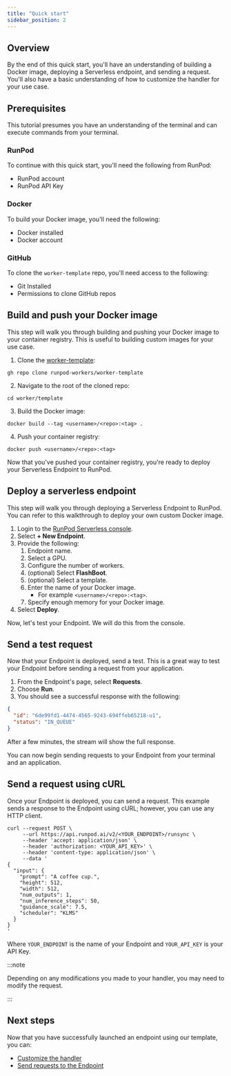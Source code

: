 ```yaml
---
title: "Quick start"
sidebar_position: 2
---
```


## Overview

By the end of this quick start, you'll have an understanding of building a Docker image, deploying a Serverless endpoint, and sending a request.
You'll also have a basic understanding of how to customize the handler for your use case.

## Prerequisites

This tutorial presumes you have an understanding of the terminal and can execute commands from your terminal.

### RunPod

To continue with this quick start, you'll need the following from RunPod:

- RunPod account
- RunPod API Key

### Docker

To build your Docker image, you'll need the following:

- Docker installed
- Docker account

### GitHub

To clone the `worker-template` repo, you'll need access to the following:

- Git Installed
- Permissions to clone GitHub repos

## Build and push your Docker image

This step will walk you through building and pushing your Docker image to your container registry.
This is useful to building custom images for your use case.

1. Clone the [worker-template](https://github.com/runpod-workers/worker-template):

```command
gh repo clone runpod-workers/worker-template
```

2. Navigate to the root of the cloned repo:

```command
cd worker/template
```

3. Build the Docker image:

```command
docker build --tag <username>/<repo>:<tag> .
```

4. Push your container registry:

```command
docker push <username>/<repo>:<tag>
```

Now that you've pushed your container registry, you're ready to deploy your Serverless Endpoint to RunPod.

## Deploy a serverless endpoint

This step will walk you through deploying a Serverless Endpoint to RunPod.
You can refer to this walkthrough to deploy your own custom Docker image.

1. Login to the [RunPod Serverless console](https://www.runpod.io/console/serverless).
2. Select **+ New Endpoint**.
3. Provide the following:
   1. Endpoint name.
   2. Select a GPU.
   3. Configure the number of workers.
   4. (optional) Select **FlashBoot**.
   5. (optional) Select a template.
   6. Enter the name of your Docker image.
      - For example `<username>/<repo>:<tag>`.
   7. Specify enough memory for your Docker image.
4. Select **Deploy**.

Now, let's test your Endpoint.
We will do this from the console.

## Send a test request

Now that your Endpoint is deployed, send a test.
This is a great way to test your Endpoint before sending a request from your application.

1. From the Endpoint's page, select **Requests**.
2. Choose **Run**.
3. You should see a successful response with the following:

```json
{
  "id": "6de99fd1-4474-4565-9243-694ffeb65218-u1",
  "status": "IN_QUEUE"
}
```

After a few minutes, the stream will show the full response.

You can now begin sending requests to your Endpoint from your terminal and an application.

## Send a request using cURL

Once your Endpoint is deployed, you can send a request.
This example sends a response to the Endpoint using cURL; however, you can use any HTTP client.

```curl
curl --request POST \
     --url https://api.runpod.ai/v2/<YOUR_ENDPOINT>/runsync \
     --header 'accept: application/json' \
     --header 'authorization: <YOUR_API_KEY>' \
     --header 'content-type: application/json' \
     --data '
{
  "input": {
    "prompt": "A coffee cup.",
    "height": 512,
    "width": 512,
    "num_outputs": 1,
    "num_inference_steps": 50,
    "guidance_scale": 7.5,
    "scheduler": "KLMS"
  }
}
'
```

Where `YOUR_ENDPOINT` is the name of your Endpoint and `YOUR_API_KEY` is your API Key.

:::note

Depending on any modifications you made to your handler, you may need to modify the request.

:::

## Next steps

Now that you have successfully launched an endpoint using our template, you can:

- [Customize the handler](/serverless/handlers/overview)
- [Send requests to the Endpoint](/serverless/serverless-functions/serverless-usage)
